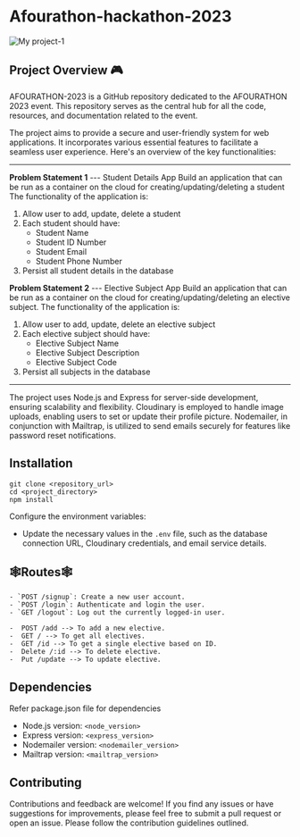 
# Afourathon-hackathon-2023


![My project-1](https://github.com/nishant219/afourathon-hackathon-2023/assets/72811435/2ee097db-dc5d-4ba1-a8c2-92e8c357e885)

## Project Overview 🎮

AFOURATHON-2023 is a GitHub repository dedicated to the AFOURATHON 2023 event. This repository serves as the central hub for all the code, resources, and documentation related to the event.


The project aims to provide a secure and user-friendly system for web applications. It incorporates various essential features to facilitate a seamless user experience. Here's an overview of the key functionalities:

-----------------------------------------------------------------------------------------------------------

**Problem Statement 1**  ---  Student Details App
Build an application that can be run as a container on the cloud for creating/updating/deleting a student
The functionality of the application is:

1. Allow user to add, update, delete a student
2. Each student should have:
    -  Student Name
    -  Student ID Number
    -  Student Email
    -  Student Phone Number
3. Persist all student details in the database

**Problem Statement 2**  ---  Elective Subject App
Build an application that can be run as a container on the cloud for creating/updating/deleting an elective subject.
The functionality of the application is:
1. Allow user to add, update, delete an elective subject
2. Each elective subject should have:
     -  Elective Subject Name
     -  Elective Subject Description
     -  Elective Subject Code
3. Persist all subjects in the database    


-----------------------------------------------------------------------------------------------------------


The project uses Node.js and Express for server-side development, ensuring scalability and flexibility. Cloudinary is employed to handle image uploads, enabling users to set or update their profile picture. Nodemailer, in conjunction with Mailtrap, is utilized to send emails securely for features like password reset notifications.

## Installation
```
git clone <repository_url>
cd <project_directory>
npm install
```
Configure the environment variables:
- Update the necessary values in the `.env` file, such as the database connection URL, Cloudinary credentials, and email service details.



## 🕸️Routes🕸️
```
- `POST /signup`: Create a new user account.
- `POST /login`: Authenticate and login the user.
- `GET /logout`: Log out the currently logged-in user.
```

```
-  POST /add --> To add a new elective.
-  GET / --> To get all electives.
-  GET /id --> To get a single elective based on ID.
-  Delete /:id --> To delete elective.
-  Put /update --> To update elective.
```



## Dependencies

Refer package.json file for dependencies

- Node.js version: `<node_version>`
- Express version: `<express_version>`
- Nodemailer version: `<nodemailer_version>`
- Mailtrap version: `<mailtrap_version>`

## Contributing

Contributions and feedback are welcome! If you find any issues or have suggestions for improvements, please feel free to submit a pull request or open an issue. Please follow the contribution guidelines outlined.


